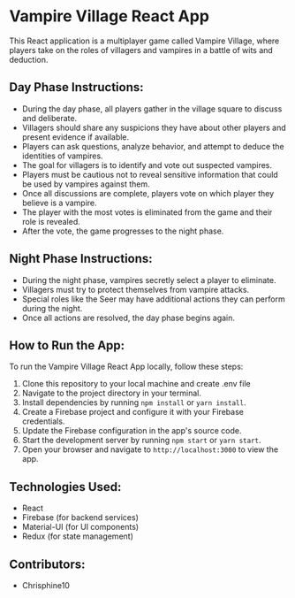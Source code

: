 # Vampire Village React App

This React application is a multiplayer game called Vampire Village, where players take on the roles of villagers and vampires in a battle of wits and deduction.

## Day Phase Instructions:

- During the day phase, all players gather in the village square to discuss and deliberate.
- Villagers should share any suspicions they have about other players and present evidence if available.
- Players can ask questions, analyze behavior, and attempt to deduce the identities of vampires.
- The goal for villagers is to identify and vote out suspected vampires.
- Players must be cautious not to reveal sensitive information that could be used by vampires against them.
- Once all discussions are complete, players vote on which player they believe is a vampire.
- The player with the most votes is eliminated from the game and their role is revealed.
- After the vote, the game progresses to the night phase.

## Night Phase Instructions:

- During the night phase, vampires secretly select a player to eliminate.
- Villagers must try to protect themselves from vampire attacks.
- Special roles like the Seer may have additional actions they can perform during the night.
- Once all actions are resolved, the day phase begins again.

## How to Run the App:

To run the Vampire Village React App locally, follow these steps:

1. Clone this repository to your local machine and create .env file
2. Navigate to the project directory in your terminal.
3. Install dependencies by running `npm install` or `yarn install`.
4. Create a Firebase project and configure it with your Firebase credentials.
5. Update the Firebase configuration in the app's source code.
6. Start the development server by running `npm start` or `yarn start`.
7. Open your browser and navigate to `http://localhost:3000` to view the app.

## Technologies Used:

- React
- Firebase (for backend services)
- Material-UI (for UI components)
- Redux (for state management)

## Contributors:

- Chrisphine10

